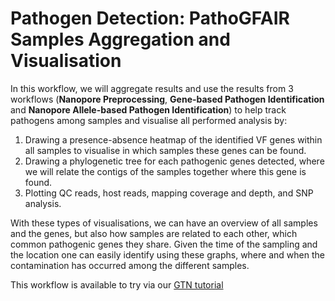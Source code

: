# Pathogen Detection: PathoGFAIR Samples Aggregation and Visualisation

In this workflow, we will aggregate results and use the results from 3 workflows (**Nanopore Preprocessing**, **Gene-based Pathogen Identification** and **Nanopore Allele-based Pathogen Identification**) to help track pathogens among samples and visualise all performed analysis by:

1. Drawing a presence-absence heatmap of the identified VF genes within all samples to visualise in which samples these genes can be found.
2. Drawing a phylogenetic tree for each pathogenic genes detected, where we will relate the contigs of the samples together where this gene is found.
3. Plotting QC reads, host reads, mapping coverage and depth, and SNP analysis.

With these types of visualisations, we can have an overview of all samples and the genes, but also how samples are related to each other, which common pathogenic genes they share. Given the time of the sampling and the location one can easily identify using these graphs, where and when the contamination has occurred among the different samples.

This workflow is available to try via our [GTN tutorial](https://training.galaxyproject.org/training-material/topics/microbiome/tutorials/pathogen-detection-from-nanopore-foodborne-data/tutorial.html)
